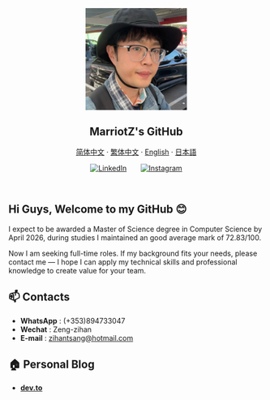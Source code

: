 <p align="center">
 <img width="200px" src="../resources/72234effd65bdc719fc801cce1fb1eee.jpg" align="center" alt="MarriotZ's GitHub" />
 <h2 align="center">MarriotZ's GitHub</h2>
</p>

<p align="center">
    <a href="/docs/readme_chs.md">简体中文</a>
    ·
    <a href="/docs/readme_cht.md">繁体中文</a>
    ·
    <a href="./readme_en.md">English</a>
    ·
    <a href="/docs/readme_jp.md">日本語</a>
</p>
<!-- Social icons section -->
<p align="center">
  <a href="https://www.linkedin.com/in/max-zeng-1b26a8201"><img width="32px" title="LinkedIn" src="https://i.imgur.com/Y9lbNqu.png"/></a>
  &#8287;&#8287;&#8287;&#8287;&#8287;
  <a href="https://www.instagram.com/zihantsang"><img width="32px" title="Instagram" src="https://upload.wikimedia.org/wikipedia/commons/thumb/9/95/Instagram_logo_2022.svg/250px-Instagram_logo_2022.svg.png"/></a>
</p>
<br/>

## Hi Guys, Welcome to my GitHub 😊

I expect to be awarded a Master of Science degree in Computer Science by April 2026, during studies I maintained an good average mark of 72.83/100.

Now I am seeking full-time roles. If my background fits your needs, please contact me — I hope I can apply my technical skills and professional knowledge to create value for your team.

## 📫 Contacts
- **WhatsApp** : (+353)894733047
- **Wechat** : Zeng-zihan
- **E-mail** : zihantsang@hotmail.com

## 🏠 Personal Blog

- **[dev.to](https://blog.csdn.net/weixin_42839065)**


<!-- ## 📊 统计数据:

| <img align="center" src="https://github-readme-stats.vercel.app/api?username=MarriotZ&hide=contribs,prs&show_icons=true&theme=transparent&count_private=true&bg_color=start&hide_border=true" alt="" /> | <img align="center" src="https://github-readme-stats.vercel.app/api/top-langs/?username=MarriotZ&layout=compact&theme=transparent&hide_border=true" alt="" /> |
| ----------------------------------------------------------------------------------------------------------------------------------------------- | --------------------------------------------------------------------------------------------------------------------------------------------------------- |
-->

<!--
**MarriotZ/MarriotZ** is a ✨ _special_ ✨ repository because its `README.md` (this file) appears on your GitHub profile.

Here are some ideas to get you started:

- 🔭 I’m currently working on ...
- 🌱 I’m currently learning ...
- 👯 I’m looking to collaborate on ...
- 🤔 I’m looking for help with ...
- 💬 Ask me about ...
- 📫 How to reach me: ...
- 😄 Pronouns: ...
- ⚡ Fun fact: ...
-->
